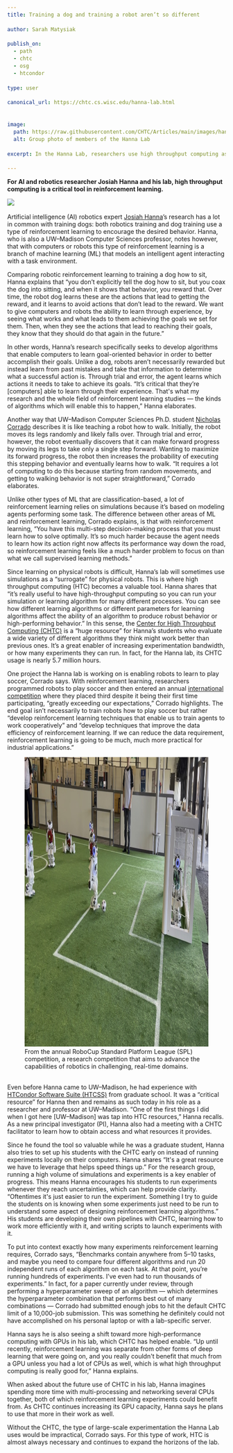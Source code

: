 ```yaml
---
title: Training a dog and training a robot aren’t so different

author: Sarah Matysiak

publish_on:
  - path
  - chtc
  - osg
  - htcondor
  
type: user

canonical_url: https://chtc.cs.wisc.edu/hanna-lab.html


image:
  path: https://raw.githubusercontent.com/CHTC/Articles/main/images/hannalab.png
  alt: Group photo of members of the Hanna Lab
  
excerpt: In the Hanna Lab, researchers use high throughput computing as a critical tool for training robots with reinforcement learning.

---
```


**For AI and robotics researcher Josiah Hanna and his lab, high throughput computing is a critical tool in reinforcement learning.**

![](https://lh7-us.googleusercontent.com/Zcf4iUkUE9DGnTyeEwlSEB7C3kIG7ZJBjpmrinZg5fOePfSDyUlswdbP-vtX6afLo6feWMpdWdtmADolBVAk59YIr8ML2mNviSuUWxlLcyt_fOzr47IWl8fTe6IyeAH4Pvuorvthm4KJA5olu69F62A)


Artificial intelligence (AI) robotics expert [Josiah Hanna](https://pages.cs.wisc.edu/~jphanna/)’s research has a lot in common with training dogs: both robotics training and dog
training use a type of reinforcement learning to encourage the desired behavior. Hanna, who is also a UW–Madison Computer Sciences professor, notes however, that with computers or robots this type of reinforcement learning is a branch of machine learning 
(ML) that models an intelligent agent interacting with a task environment.

  

Comparing robotic reinforcement learning to training a dog how to sit, Hanna explains that “you don’t explicitly tell the dog how to sit, but you coax the dog into sitting, and when it
shows that behavior, you reward that. Over time, the robot dog learns these are the actions that lead to getting the reward, and it learns to avoid actions that don’t lead to the reward. 
We want to give computers and robots the ability to learn through experience, by seeing what works and what leads to them achieving the goals we set for them. Then, when they see the 
actions that lead to reaching their goals, they know that they should do that again in the future.”

  

In other words, Hanna’s research specifically seeks to develop algorithms that enable computers to learn goal-oriented behavior in order to better accomplish their goals. Unlike a dog, 
robots aren’t necessarily rewarded but instead learn from past mistakes and take that information to determine what a successful action is. Through trial and error, the agent learns 
which actions it needs to take to achieve its goals. “It’s critical that they’re [computers] able to learn through their experience. That's what my research and the whole field of 
reinforcement learning studies — the kinds of algorithms which will enable this to happen,” Hanna elaborates.

  

Another way that UW–Madison Computer Sciences Ph.D. student [Nicholas Corrado](https://nicholascorrado.github.io/) describes it is like teaching a robot how to walk. Initially, the
robot moves its legs randomly and likely falls over. Through trial and error, however, the robot eventually discovers that it can make forward progress by moving its legs to take 
only a single step forward. Wanting to maximize its forward progress, the robot then increases the probability of executing this stepping behavior and eventually learns how to walk.
“It requires a lot of computing to do this because starting from random movements, and getting to walking behavior is not super straightforward,” Corrado elaborates.

  

Unlike other types of ML that are classification-based, a lot of reinforcement learning relies on simulations because it’s based on modeling agents performing some task. The difference
between other areas of ML and reinforcement learning, Corrado explains, is that with reinforcement learning, “You have this multi-step decision-making process that you must learn how 
to solve optimally. It’s so much harder because the agent needs to learn how its action right now affects its performance way down the road, so reinforcement learning feels like a much
harder problem to focus on than what we call supervised learning methods.”

  

Since learning on physical robots is difficult, Hanna’s lab will sometimes use simulations as a “surrogate” for physical robots. This is where high throughput computing (HTC) becomes 
a valuable tool. Hanna shares that “it’s really useful to have high-throughput computing so you can run your simulation or learning algorithm for many different processes. You can see
how different learning algorithms or different parameters for learning algorithms affect the ability of an algorithm to produce robust behavior or high-performing behavior.” In this
sense, the [Center for High Throughput Computing (CHTC)](https://chtc.github.io/) is a “huge resource” for Hanna’s students who evaluate a wide variety of different algorithms they 
think might work better than previous ones. It’s a great enabler of increasing experimentation bandwidth, or how many experiments they can run. In fact, for the Hanna lab, its CHTC 
usage is nearly 5.7 million hours.

  

One project the Hanna lab is working on is enabling robots to learn to play soccer, Corrado says. With reinforcement learning, researchers programmed robots to play soccer and then
entered an annual [international competition](https://www.robocup.org/) where they placed third despite it being their first time participating, “greatly exceeding our expectations,”
Corrado highlights. The end goal isn’t necessarily to train robots how to play soccer but rather “develop reinforcement learning techniques that enable us to train agents to work 
cooperatively” and “develop techniques that improve the data efficiency of reinforcement learning. If we can reduce the data requirement, reinforcement learning is going to be much,
much more practical for industrial applications.”

  
<figure class="figure float-end" style="margin-center: 1em">
  <img src='https://raw.githubusercontent.com/CHTC/Articles/main/images/robotsoccer.jpeg' height="667" width="1186" class="figure-img img-fluid rounded" alt="From the annual RoboCup
Standard Platform League (SPL) competition, a research competition that aims to advance the capabilities of robotics in challenging, real-time domains.">
  <figcaption class="figure-caption">From the annual RoboCup Standard Platform League (SPL) competition, a research competition that aims to advance the capabilities of robotics 
in challenging, real-time domains.
<br/></figcaption>
</figure>    

  

<br>Even before Hanna came to UW–Madison, he had experience with [HTCondor Software Suite (HTCSS)](https://htcondor.org/) from graduate school. It was a “critical resource” for Hanna then
and remains as such today in his role as a researcher and professor at UW–Madison. “One of the first things I did when I got here [UW–Madison] was tap into HTC resources,” Hanna recalls.
As a new principal investigator (PI), Hanna also had a meeting with a CHTC facilitator to learn how to obtain access and what resources it provides.

  

Since he found the tool so valuable while he was a graduate student, Hanna also tries to set up his students with the CHTC early on instead of running experiments locally on their 
computers. Hanna shares “It's a great resource we have to leverage that helps speed things up.” For the research group, running a high volume of simulations and experiments is a 
key enabler of progress. This means Hanna encourages his students to run experiments whenever they reach uncertainties, which can help provide clarity. “Oftentimes it's just easier
to run the experiment. Something I try to guide the students on is knowing when some experiments just need to be run to understand some aspect of designing reinforcement learning 
algorithms.” His students are developing their own pipelines with CHTC, learning how to work more efficiently with it, and writing scripts to launch experiments with it.

  

To put into context exactly how many experiments reinforcement learning requires, Corrado says, “Benchmarks contain anywhere from 5–10 tasks, and maybe you need to compare four 
different algorithms and run 20 independent runs of each algorithm on each task. At that point, you’re running hundreds of experiments. I’ve even had to run thousands of experiments.”
In fact, for a paper currently under review, through performing a hyperparameter sweep of an algorithm — which determines the hyperparameter combination that performs best out of 
many combinations — Corrado had submitted enough jobs to hit the default CHTC limit of a 10,000-job submission. This was something he definitely could not have accomplished on his 
personal laptop or with a lab-specific server.

  

Hanna says he is also seeing a shift toward more high-performance computing with GPUs in his lab, which CHTC has helped enable. “Up until recently, reinforcement learning was 
separate from other forms of deep learning that were going on, and you really couldn't benefit that much from a GPU unless you had a lot of CPUs as well, which is what high 
throughput computing is really good for,” Hanna explains.

  

When asked about the future use of CHTC in his lab, Hanna imagines spending more time with multi-processing and networking several CPUs together, both of which reinforcement 
learning experiments could benefit from. As CHTC continues increasing its GPU capacity, Hanna says he plans to use that more in their work as well.

  

Without the CHTC, the type of large-scale experimentation the Hanna Lab uses would be impractical, Corrado says. For this type of work, HTC is almost always necessary and continues
to expand the horizons of the lab.
